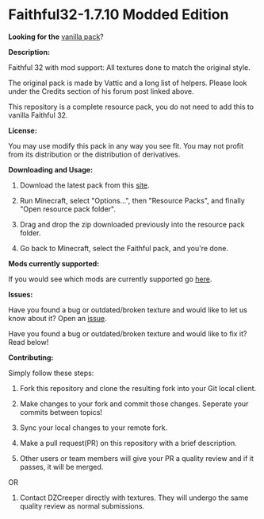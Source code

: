 Faithful32-1.7.10 Modded Edition
=================

**Looking for the** [vanilla pack](http://www.minecraftforum.net/forums/mapping-and-modding/resource-packs/1223254)?

**Description:**

Faithful 32 with mod support: All textures done to match the original style.

The original pack is made by Vattic and a long list of helpers. Please look under the Credits section of his forum post linked above.

This repository is a complete resource pack, you do not need to add this to vanilla Faithful 32.

**License:**

You may use modify this pack in any way you see fit. You may not profit from its distribution or the distribution of derivatives.

**Downloading and Usage:**

1) Download the latest pack from this [site](http://f32.me/).

2) Run Minecraft, select "Options...", then "Resource Packs", and finally "Open resource pack folder".

3) Drag and drop the zip downloaded previously into the resource pack folder.

4) Go back to Minecraft, select the Faithful pack, and you're done.

**Mods currently supported:**

If you would see which mods are currently supported go [here](https://github.com/F32Organization/Faithful32-1.7.10/tree/master/MODSUPPORTED.md).

**Issues:**

Have you found a bug or outdated/broken texture and would like to let us know about it? Open an [issue](https://github.com/F32Organization/Faithful32-1.7.10/issues).

Have you found a bug or outdated/broken texture and would like to fix it? Read below!

**Contributing:**

Simply follow these steps:

1) Fork this repository and clone the resulting fork into your Git local client.

2) Make changes to your fork and commit those changes. Seperate your commits between topics!

3) Sync your local changes to your remote fork.

4) Make a pull request(PR) on this repository with a brief description.

5) Other users or team members will give your PR a quality review and if it passes, it will be merged.

OR

1) Contact DZCreeper directly with textures. They will undergo the same quality review as normal submissions.
